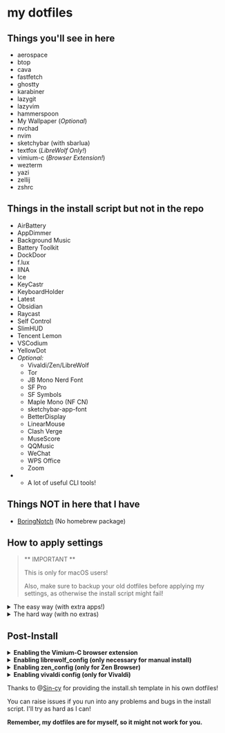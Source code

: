 # my dotfiles

## Things you'll see in here

- aerospace
- btop
- cava
- fastfetch
- ghostty
- karabiner
- lazygit
- lazyvim
- hammerspoon
- My Wallpaper (_Optional_)
- nvchad
- nvim
- sketchybar (with sbarlua)
- textfox (_LibreWolf Only!_)
- vimium-c (_Browser Extension!_)
- wezterm
- yazi
- zellij
- zshrc

## Things in the install script but not in the repo

- AirBattery
- AppDimmer
- Background Music
- Battery Toolkit
- DockDoor
- f.lux
- IINA
- Ice
- KeyCastr
- KeyboardHolder
- Latest
- Obsidian
- Raycast
- Self Control
- SlimHUD
- Tencent Lemon
- VSCodium
- YellowDot
- _Optional:_
  - Vivaldi/Zen/LibreWolf
  - Tor
  - JB Mono Nerd Font
  - SF Pro
  - SF Symbols
  - Maple Mono (NF CN)
  - sketchybar-app-font
  - BetterDisplay
  - LinearMouse
  - Clash Verge
  - MuseScore
  - QQMusic
  - WeChat
  - WPS Office
  - Zoom
- + A lot of useful CLI tools!

## Things NOT in here that I have

- [BoringNotch](https://github.com/TheBoredTeam/boring.notch) (No homebrew package)

## How to apply settings

> ** IMPORTANT **
>
> This is only for macOS users!
>
> Also, make sure to backup your old dotfiles before applying my settings, as otherwise the install script might fail!

<details><summary>The easy way (with extra apps!)</summary>

Run:

```sh
cd
curl -fsSL https://raw.githubusercontent.com/matt-dong-123/dotfiles/refs/heads/main/install.sh | bash
```

</details>

<details><summary>The hard way (with no extras)</summary>

1. Install [brew](https://brew.sh)
2. Install gnu stow (`brew install stow`)
3. Install git (`brew install git`)
4. Clone this repo (`git clone https://github.com/matt-dong-123/dotfiles.git`)
5. Run `stow .` in the dotfiles directory

</details>

## Post-Install

<details><summary><b>Enabling the Vimium-C browser extension</b></summary>

1. Install the vimium-c browser extension
   - For Chromium-based browsers, go [here](https://chromewebstore.google.com/detail/vimium-c-%E5%85%A8%E9%94%AE%E7%9B%98%E6%93%8D%E4%BD%9C%E6%B5%8F%E8%A7%88%E5%99%A8/hfjbmagddngcpeloejdejnfgbamkjaeg)
   - For Firefox-based browsers, go [here](https://addons.mozilla.org/en-US/firefox/addon/vimium-c/)
2. In the preferences for the extension, click "Import Settings"
3. Choose the file "vimium_c.json" you just installed.
4. That's it!

</details>

<details><summary><b>Enabling librewolf_config (only necessary for manual install)</b></summary>

> **Important**
> This is only for Firefox/LibreWolf users!

1. Go to about:profiles in the url bar, and copy the "Root Directory" path of the profile you want to use
2. Run `install.sh` in ~/dotfiles/librewolf_config/
3. Paste the path you copied in step 1 into the script
4. You should be good to go!

> **Note**
> Installing the sidebery extension is recommended, but not required.
> There is also a default config that goes along textfox nicely.

</details>

<details><summary><b>Enabling zen_config (only for Zen Browser)</b></summary>

1. Go to about:profiles in the url bar, and copy the "Root Directory" path of the profile you want to use
2. Paste the zen_config directory into the profile directory/chrome.
3. You may have to find the zen themes and reinstall them through the website.
4. You should be good to go!

</details>


<details><summary><b>Enabling vivaldi config (only for Vivaldi)</b></summary>

1. Go to vivaldi:experiments, and enable "Allow CSS Modifications"
2. Search "Custom UI Modifications" and paste your .config/vivaldi directory into the text field
</details>

Thanks to @[Sin-cy](https://www.github.com/Sin-cy/) for providing the install.sh template in his own dotfiles!

You can raise issues if you run into any problems and bugs in the install script. I'll try as hard as I can!

**Remember, my dotfiles are for myself, so it might not work for you.**
